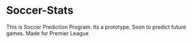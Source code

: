 # Soccer-Stats
This is Soccer Prediction Program. Its a prototype. Soon to predict future games. Made for Premier League
